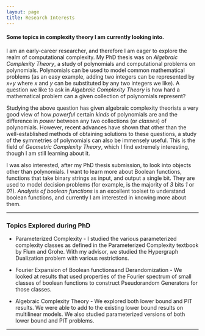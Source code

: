 ```yaml
---
layout: page
title: Research Interests
---
```


#### Some topics in complexity theory I am currently looking into.

I am an early-career researcher, and therefore I am eager to explore the realm of computational complexity. My PhD thesis was on _Algebraic Complexity Theory_, a study of polynomials and computational problems on polynomials. Polynomials can be used to model common mathematical problems (as an easy example, adding two integers can be represented by _x+y_ where _x_ and _y_ can be substituted by any two integers we like). A question we like to ask in _Algebraic Complexity Theory_ is how hard a mathematical problem can a given collection of polynomials represent?

Studying the above question has given algebraic complexity theorists a very good view of how _powerful_ certain _kinds_ of polynomials are and the difference in _power_ between any two collections (or _classes_) of polynomials. However, recent advances have shown that other than the well-established methods of obtaining solutions to these questions, a study of the symmetries of polynomials can also be immensely useful. This is the field of _Geometric Complexity Theory_, which I find extremely interesting, though I am still learning about it.

I was also interested, after my PhD thesis submission, to look into objects other than polynomials. I want to learn more about Boolean functions, functions that take binary strings as input, and output a single bit. They are used to model decision problems (for example, is the majority of _3_ bits _1_ or _0_?). _Analysis of boolean functions_ is an excellent toolset to understand boolean functions, and currently I am interested in knowing more about them.

----------------------------------------------------------------------------------------------------------------------------------

### Topics Explored during PhD

* Parameterized Complexity - I studied the various parameterized complexity classes as defined in the Parameterized Complexity textbook by Flum and Grohe. With my advisor, we studied the Hypergraph Dualization problem with various restrictions.

* Fourier Expansion of Boolean functionsand Derandomization - We looked at results that used properties of the Fourier spectrum of small classes of boolean functions to construct Pseudorandom Generators for those classes.

* Algebraic Complexity Theory - We explored both lower bound and PIT results. We were able to add to the existing lower bound results on multilinear models. We also studied parameterized versions of both lower bound and PIT problems.

----------------------------------------------------------------------------------------------------------------------------------

